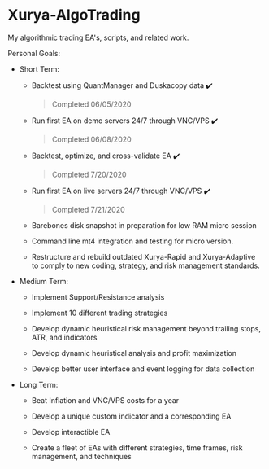 # Xurya-AlgoTrading
My algorithmic trading EA's, scripts, and related work.

Personal Goals:

* Short Term:

  * Backtest using QuantManager and Duskacopy data :heavy_check_mark:
    > Completed 06/05/2020

  * Run first EA on demo servers 24/7 through VNC/VPS :heavy_check_mark:
    > Completed 06/08/2020

  * Backtest, optimize, and cross-validate EA :heavy_check_mark:
    > Completed 7/20/2020

  * Run first EA on live servers 24/7 through VNC/VPS :heavy_check_mark:
    > Completed 7/21/2020

  * Barebones disk snapshot in preparation for low RAM micro session

  * Command line mt4 integration and testing for micro version.
  
  * Restructure and rebuild outdated Xurya-Rapid and Xurya-Adaptive to comply to new coding, strategy, and risk management standards. 

* Medium Term:

  * Implement Support/Resistance analysis

  * Implement 10 different trading strategies

  * Develop dynamic heuristical risk management beyond trailing stops, ATR, and indicators

  * Develop dynamic heuristical analysis and profit maximization

  * Develop better user interface and event logging for data collection

* Long Term:

  * Beat Inflation and VNC/VPS costs for a year

  * Develop a unique custom indicator and a corresponding EA

  * Develop interactible EA

  * Create a fleet of EAs with different strategies, time frames, risk management, and techniques
